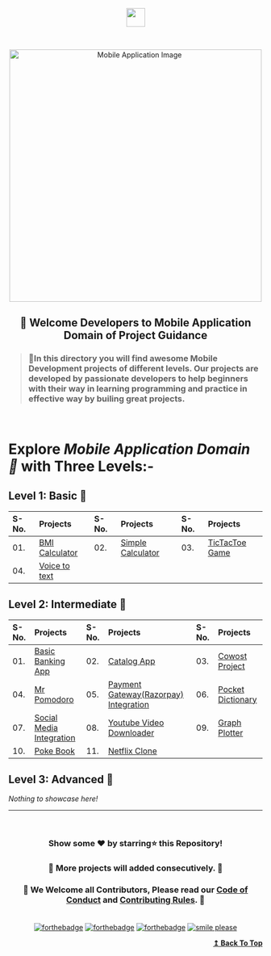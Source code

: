 <p align="center" id="top"><img height="37" src="https://img.shields.io/badge/ Mobile Applications- 📱-yellow.svg?&style=for-the-badge&logo=KushalDas&logoColor=blue" /></p> <br>

<p align="center"><img src="https://i.postimg.cc/gjPGxCzx/dev2.gif" alt="Mobile Application Image" width="500px" />
   <h2><p align="center"><strong>🚦 Welcome Developers to Mobile Application Domain of Project Guidance </strong></p>
</p></h2>

><h3>🏰In this directory you will find awesome Mobile Development projects of different levels. Our projects are developed by passionate developers to help beginners with their way in learning programming and practice in effective way by builing great projects.</h3>

</br>

<h1> Explore <i>Mobile Application Domain 🎯</i> with Three Levels:-</h1>

## Level 1: Basic 🚀

| S-No. | Projects | S-No. | Projects | S-No. | Projects |
|:--|:--|:--|:--|:--|:--|
| 01. | [BMI Calculator](https://github.com/Kushal997-das/Project-Guidance/tree/main/Mobile%20Applications/Basic/BMI%20Calculator) | 02. | [Simple Calculator](https://github.com/Kushal997-das/Project-Guidance/tree/main/Mobile%20Applications/Basic/Simple%20Calculator) | 03. | [TicTacToe Game](https://github.com/Kushal997-das/Project-Guidance/tree/main/Mobile%20Applications/Basic/TicTacToe%20Game) |
| 04. | [Voice to text](https://github.com/utkarsh006/Project-Guidance/tree/VoiceApp/Mobile%20Applications/Basic/Voicetotext) |
 

## Level 2: Intermediate 🚀

| S-No. | Projects | S-No. | Projects | S-No. | Projects |
|:--|:--|:--|:--|:--|:--|
| 01. | [ Basic Banking App ](https://github.com/Kushal997-das/Project-Guidance/tree/main/Mobile%20Applications/Intermediate/Basic%20Banking%20App) | 02. | [ Catalog App ](https://github.com/Kushal997-das/Project-Guidance/tree/main/Mobile%20Applications/Intermediate/Catalog%20App) | 03. | [ Cowost Project ](https://github.com/Kushal997-das/Project-Guidance/tree/main/Mobile%20Applications/Intermediate/Cowost%20Project) |
| 04. | [ Mr Pomodoro ](https://github.com/Kushal997-das/Project-Guidance/tree/main/Mobile%20Applications/Intermediate/Mr%20Pomodoro) | 05. | [ Payment Gateway(Razorpay) Integration](https://github.com/Kushal997-das/Project-Guidance/tree/main/Mobile%20Applications/Intermediate/Payment%20Gateway(Razorpay)%20Integration) | 06. | [ Pocket Dictionary ](https://github.com/Kushal997-das/Project-Guidance/tree/main/Mobile%20Applications/Intermediate/Pocket%20Dictionary) |
| 07. | [ Social Media Integration ](https://github.com/Kushal997-das/Project-Guidance/tree/main/Mobile%20Applications/Intermediate/Social%20Media%20Integration) | 08. | [ Youtube Video Downloader ](https://github.com/Kushal997-das/Project-Guidance/tree/main/Mobile%20Applications/Intermediate/Youtube-Video-Downloader) | 09. | [ Graph Plotter ](https://github.com/Kushal997-das/Project-Guidance/tree/main/Mobile%20Applications/Intermediate/graphplotter) |
| 10. | [ Poke Book ](https://github.com/Kushal997-das/Project-Guidance/tree/main/Mobile%20Applications/Intermediate/poke_book) | 11. | [ Netflix Clone ](https://github.com/Kushal997-das/Project-Guidance/tree/main/Mobile%20Applications/Intermediate/netflix_clone) |  
    

## Level 3: Advanced 🚀

<i>Nothing to showcase here!</i>  

---

<br/>
<h3> <p align="center">Show some ❤️ by starring⭐ this Repository!</p> </h3>

<h3> <p align="center"> 💌 More projects will added consecutively. 💌</p> </h3>

### <p align="center"> 🎉 We Welcome all Contributors, Please read our [Code of Conduct](https://github.com/Kushal997-das/Project-Guidance/blob/main/CODE_OF_CONDUCT.md) and [Contributing Rules](https://github.com/Kushal997-das/Project-Guidance/blob/main/CONTRIBUTING.md). 🎉<br> <br>

<div align="center">
  
[![forthebadge](https://forthebadge.com/images/badges/built-by-developers.svg)](https://forthebadge.com)
[![forthebadge](https://forthebadge.com/images/badges/built-with-love.svg)](https://forthebadge.com)
[![forthebadge](https://forthebadge.com/images/badges/built-with-swag.svg)](https://forthebadge.com)
[![smile please](https://forthebadge.com/images/badges/makes-people-smile.svg)](https://github.com/Kushal997-das/)
  
</div>

<div align="right">
  <b><a href="#top">↥ Back To Top</a></b>
</div>
